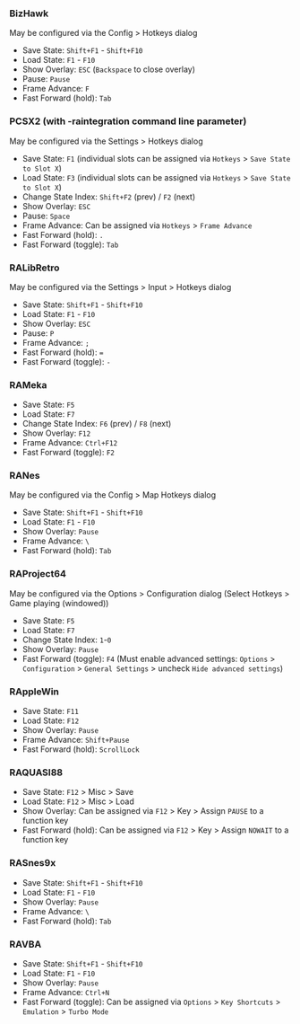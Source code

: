 ### BizHawk

May be configured via the Config > Hotkeys dialog

* Save State: `Shift+F1` - `Shift+F10`
* Load State: `F1` - `F10`
* Show Overlay: `ESC` (`Backspace` to close overlay)
* Pause: `Pause`
* Frame Advance: `F`
* Fast Forward (hold): `Tab`

### PCSX2 (with -raintegration command line parameter)

May be configured via the Settings > Hotkeys dialog

* Save State: `F1` (individual slots can be assigned via `Hotkeys` > `Save State to Slot X`)
* Load State:  `F3` (individual slots can be assigned via `Hotkeys` > `Save State to Slot X`)
* Change State Index: `Shift+F2` (prev) / `F2` (next)
* Show Overlay: `ESC`
* Pause: `Space`
* Frame Advance: Can be assigned via `Hotkeys` > `Frame Advance`
* Fast Forward (hold): `.`
* Fast Forward (toggle): `Tab`

### RALibRetro

May be configured via the Settings > Input > Hotkeys dialog

* Save State: `Shift+F1` - `Shift+F10`
* Load State: `F1` - `F10`
* Show Overlay: `ESC`
* Pause: `P`
* Frame Advance: `;`
* Fast Forward (hold): `=`
* Fast Forward (toggle): `-`

### RAMeka

* Save State: `F5`
* Load State: `F7`
* Change State Index: `F6` (prev) / `F8` (next)
* Show Overlay: `F12`
* Frame Advance: `Ctrl+F12`
* Fast Forward (toggle): `F2`

### RANes

May be configured via the Config > Map Hotkeys dialog

* Save State: `Shift+F1` - `Shift+F10`
* Load State: `F1` - `F10`
* Show Overlay: `Pause`
* Frame Advance: `\`
* Fast Forward (hold): `Tab`

### RAProject64

May be configured via the Options > Configuration dialog (Select Hotkeys > Game playing (windowed))

* Save State: `F5`
* Load State: `F7`
* Change State Index: `1`-`0`
* Show Overlay: `Pause`
* Fast Forward (toggle): `F4` (Must enable advanced settings: `Options` > `Configuration` > `General Settings` > uncheck `Hide advanced settings`)

### RAppleWin

* Save State: `F11`
* Load State: `F12`
* Show Overlay: `Pause`
* Frame Advance: `Shift+Pause`
* Fast Forward (hold): `ScrollLock`

### RAQUASI88

* Save State: `F12` > Misc > Save
* Load State: `F12` > Misc > Load
* Show Overlay: Can be assigned via `F12` > Key > Assign `PAUSE` to a function key
* Fast Forward (hold): Can be assigned via `F12` > Key > Assign `NOWAIT` to a function key

### RASnes9x

* Save State: `Shift+F1` - `Shift+F10`
* Load State: `F1` - `F10`
* Show Overlay: `Pause`
* Frame Advance: `\`
* Fast Forward (hold): `Tab`

### RAVBA

* Save State: `Shift+F1` - `Shift+F10`
* Load State: `F1` - `F10`
* Show Overlay: `Pause`
* Frame Advance: `Ctrl+N`
* Fast Forward (toggle): Can be assigned via `Options` > `Key Shortcuts` > `Emulation` > `Turbo Mode`
